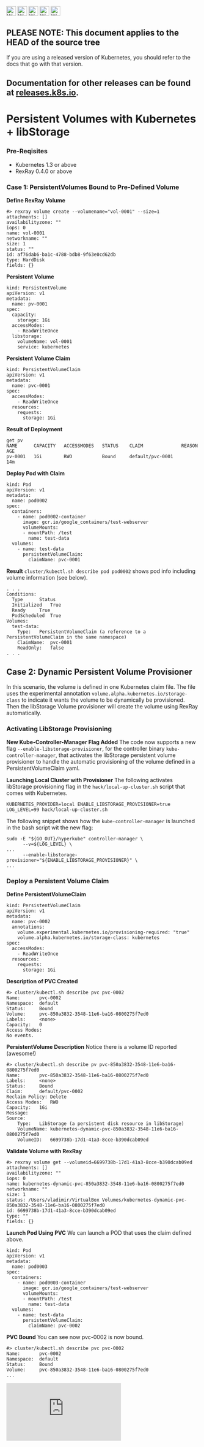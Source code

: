 <!-- BEGIN MUNGE: UNVERSIONED_WARNING -->

<!-- BEGIN STRIP_FOR_RELEASE -->

<img src="http://kubernetes.io/img/warning.png" alt="WARNING"
     width="25" height="25">
<img src="http://kubernetes.io/img/warning.png" alt="WARNING"
     width="25" height="25">
<img src="http://kubernetes.io/img/warning.png" alt="WARNING"
     width="25" height="25">
<img src="http://kubernetes.io/img/warning.png" alt="WARNING"
     width="25" height="25">
<img src="http://kubernetes.io/img/warning.png" alt="WARNING"
     width="25" height="25">

<h2>PLEASE NOTE: This document applies to the HEAD of the source tree</h2>

If you are using a released version of Kubernetes, you should
refer to the docs that go with that version.

Documentation for other releases can be found at
[releases.k8s.io](http://releases.k8s.io).
</strong>
--

<!-- END STRIP_FOR_RELEASE -->

<!-- END MUNGE: UNVERSIONED_WARNING -->

# Persistent Volumes with Kubernetes + libStorage

### Pre-Reqisites

* Kubernetes 1.3 or above
* RexRay 0.4.0 or above

### Case 1: PersistentVolumes Bound to Pre-Defined Volume

**Define RexRay Volume**

```
#> rexray volume create --volumename="vol-0001" --size=1
attachments: []
availabilityzone: ""
iops: 0
name: vol-0001
networkname: ""
size: 1
status: ""
id: af76dab6-ba1c-4788-bdb8-9f63e0cd62db
type: HardDisk
fields: {}
```

**Persistent Volume**

```
kind: PersistentVolume
apiVersion: v1
metadata:
  name: pv-0001
spec:
  capacity:
    storage: 1Gi
  accessModes:
    - ReadWriteOnce
  libstorage:
    volumeName: vol-0001
    service: kubernetes
```

**Persistent Volume Claim**

```
kind: PersistentVolumeClaim
apiVersion: v1
metadata:
  name: pvc-0001
spec:
  accessModes:
    - ReadWriteOnce
  resources:
    requests:
      storage: 1Gi
```

**Result of Deployment**

```
get pv
NAME      CAPACITY   ACCESSMODES   STATUS    CLAIM              REASON    AGE
pv-0001   1Gi        RWO           Bound     default/pvc-0001             14m
```

**Deploy Pod with Claim**

```
kind: Pod
apiVersion: v1
metadata:
  name: pod0002
spec:
  containers:
    - name: pod0002-container
      image: gcr.io/google_containers/test-webserver
      volumeMounts:
      - mountPath: /test
        name: test-data
  volumes:
    - name: test-data
      persistentVolumeClaim:
        claimName: pvc-0001
```

**Result**
`cluster/kubectl.sh describe pod pod0002` shows pod info including volume information (see below).

```
. . .
Conditions:
  Type		Status
  Initialized 	True
  Ready 	True
  PodScheduled 	True
Volumes:
  test-data:
    Type:	PersistentVolumeClaim (a reference to a PersistentVolumeClaim in the same namespace)
    ClaimName:	pvc-0001
    ReadOnly:	false
. . .
```

## Case 2: Dynamic Persistent Volume Provisioner

In this scenario, the volume is defined in one Kubernetes claim file.  The file uses the experimental annotation `volume.alpha.kubernetes.io/storage-class` to indicate it wants the volume to be dynamically be provisioned.  Then the libStorage Volume provisioner will create the volume using RexRay automatically.

### Activating LibStorage Provisioning

**New Kube-Controller-Manager Flag Added**
The code now supports a new flag `--enable-libstorage-provisioner`, for the controller binary `kube-controller-manager`, that activates the libStorage persistent volume provisioner to handle the automatic provisioning of the volume defined in a PersistentVolumeClaim yaml.

**Launching Local Cluster with Provisioner**
The following activates libStorage provisioning flag in the `hack/local-up-cluster.sh` script that comes with Kubernetes.

```
KUBERNETES_PROVIDER=local ENABLE_LIBSTORAGE_PROVISIONER=true LOG_LEVEL=99 hack/local-up-cluster.sh
```

The following snippet shows how the `kube-controller-manager` is launched in the bash script wit the new flag:

```
sudo -E "${GO_OUT}/hyperkube" controller-manager \
      --v=${LOG_LEVEL} \
...
      --enable-libstorage-provisioner="${ENABLE_LIBSTORAGE_PROVISIONER}" \
...
```

### Deploy a Persistent Volume Claim

**Define PersistentVolumeClaim**

```
kind: PersistentVolumeClaim
apiVersion: v1
metadata:
  name: pvc-0002
  annotations:
    volume.experimental.kubernetes.io/provisioning-required: "true"
    volume.alpha.kubernetes.io/storage-class: kubernetes
spec:
  accessModes:
    - ReadWriteOnce
  resources:
    requests:
      storage: 1Gi
```

**Description of PVC Created**

```
#> cluster/kubectl.sh describe pvc pvc-0002
Name:		pvc-0002
Namespace:	default
Status:		Bound
Volume:		pvc-850a3832-3548-11e6-ba16-0800275f7ed0
Labels:		<none>
Capacity:	0
Access Modes:
No events.
```

**PersistentVolume Description**
Notice there is a volume ID reported (awesome!)

```
#> cluster/kubectl.sh describe pv pvc-850a3832-3548-11e6-ba16-0800275f7ed0
Name:		pvc-850a3832-3548-11e6-ba16-0800275f7ed0
Labels:		<none>
Status:		Bound
Claim:		default/pvc-0002
Reclaim Policy:	Delete
Access Modes:	RWO
Capacity:	1Gi
Message:
Source:
    Type:	LibStorage (a persistent disk resource in libStorage)
    VolumeName:	kubernetes-dynamic-pvc-850a3832-3548-11e6-ba16-0800275f7ed0
    VolumeID:	6699738b-17d1-41a3-8cce-b390dcab09ed
```

**Validate Volume with RexRay**

```
#> rexray volume get --volumeid=6699738b-17d1-41a3-8cce-b390dcab09ed
attachments: []
availabilityzone: ""
iops: 0
name: kubernetes-dynamic-pvc-850a3832-3548-11e6-ba16-0800275f7ed0
networkname: ""
size: 1
status: /Users/vladimir/VirtualBox Volumes/kubernetes-dynamic-pvc-850a3832-3548-11e6-ba16-0800275f7ed0
id: 6699738b-17d1-41a3-8cce-b390dcab09ed
type: ""
fields: {}
```

**Launch Pod Using PVC**
We can launch a POD that uses the claim defined above.

```
kind: Pod
apiVersion: v1
metadata:
  name: pod0003
spec:
  containers:
    - name: pod0003-container
      image: gcr.io/google_containers/test-webserver
      volumeMounts:
      - mountPath: /test
        name: test-data
  volumes:
    - name: test-data
      persistentVolumeClaim:
        claimName: pvc-0002
```

**PVC Bound**
You can see now pvc-0002 is now bound.

```
#> cluster/kubectl.sh describe pvc pvc-0002
Name:		pvc-0002
Namespace:	default
Status:		Bound
Volume:		pvc-850a3832-3548-11e6-ba16-0800275f7ed0
...
```


<!-- BEGIN MUNGE: GENERATED_ANALYTICS -->
[![Analytics](https://kubernetes-site.appspot.com/UA-36037335-10/GitHub/examples/libstorage/README.md?pixel)]()
<!-- END MUNGE: GENERATED_ANALYTICS -->
